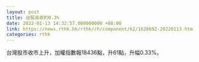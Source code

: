 ```yaml
---
layout: post
title: 台股高收約0.3%
date: 2022-01-13 14:32:57.000000000 +08:00
link: https://news.rthk.hk/rthk/ch/component/k2/1628692-20220113.htm
categories: rthk
---
```


台灣股市收市上升，加權指數報18436點，升61點，升幅0.33%。
